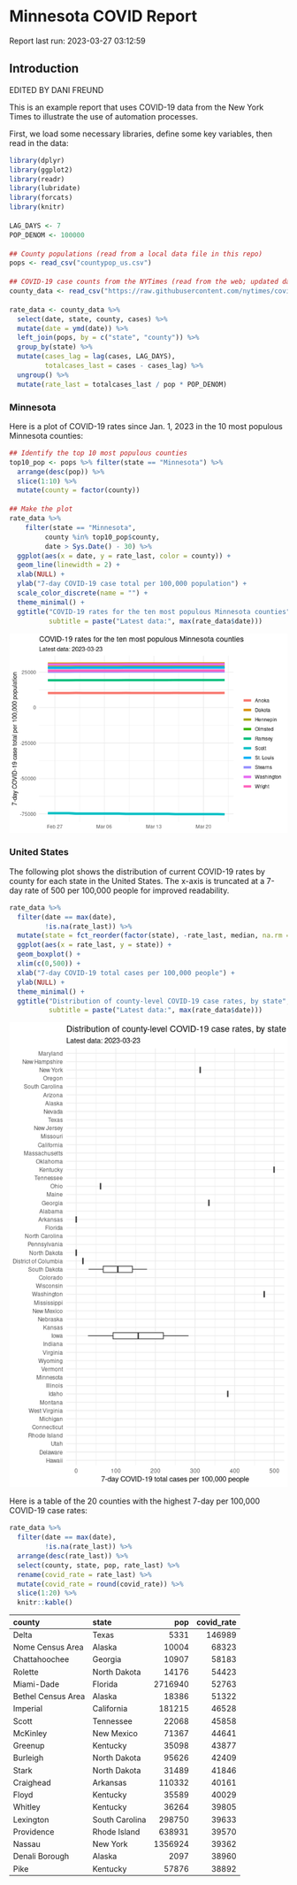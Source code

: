 Minnesota COVID Report
================

Report last run: 2023-03-27 03:12:59

## Introduction

EDITED BY DANI FREUND

This is an example report that uses COVID-19 data from the New York
Times to illustrate the use of automation processes.

First, we load some necessary libraries, define some key variables, then
read in the data:

``` r
library(dplyr)
library(ggplot2)
library(readr)
library(lubridate)
library(forcats)
library(knitr)

LAG_DAYS <- 7
POP_DENOM <- 100000

## County populations (read from a local data file in this repo)
pops <- read_csv("countypop_us.csv")

## COVID-19 case counts from the NYTimes (read from the web; updated daily)
county_data <- read_csv("https://raw.githubusercontent.com/nytimes/covid-19-data/master/us-counties-2023.csv")

rate_data <- county_data %>%
  select(date, state, county, cases) %>%
  mutate(date = ymd(date)) %>%
  left_join(pops, by = c("state", "county")) %>%
  group_by(state) %>%
  mutate(cases_lag = lag(cases, LAG_DAYS),
         totalcases_last = cases - cases_lag) %>%
  ungroup() %>%
  mutate(rate_last = totalcases_last / pop * POP_DENOM)
```

### Minnesota

Here is a plot of COVID-19 rates since Jan. 1, 2023 in the 10 most
populous Minnesota counties:

``` r
## Identify the top 10 most populous counties
top10_pop <- pops %>% filter(state == "Minnesota") %>%
  arrange(desc(pop)) %>%
  slice(1:10) %>%
  mutate(county = factor(county))

## Make the plot
rate_data %>%
    filter(state == "Minnesota", 
         county %in% top10_pop$county,
         date > Sys.Date() - 30) %>%
  ggplot(aes(x = date, y = rate_last, color = county)) +
  geom_line(linewidth = 2) +
  xlab(NULL) +
  ylab("7-day COVID-19 case total per 100,000 population") +
  scale_color_discrete(name = "") +
  theme_minimal() +
  ggtitle("COVID-19 rates for the ten most populous Minnesota counties", 
          subtitle = paste("Latest data:", max(rate_data$date)))
```

![](README_files/figure-commonmark/unnamed-chunk-2-1.png)

### United States

The following plot shows the distribution of current COVID-19 rates by
county for each state in the United States. The x-axis is truncated at a
7-day rate of 500 per 100,000 people for improved readability.

``` r
rate_data %>%
  filter(date == max(date),
         !is.na(rate_last)) %>%
  mutate(state = fct_reorder(factor(state), -rate_last, median, na.rm = TRUE)) %>%
  ggplot(aes(x = rate_last, y = state)) +
  geom_boxplot() +
  xlim(c(0,500)) +
  xlab("7-day COVID-19 total cases per 100,000 people") +
  ylab(NULL) +
  theme_minimal() +
  ggtitle("Distribution of county-level COVID-19 case rates, by state",
          subtitle = paste("Latest data:", max(rate_data$date)))
```

![](README_files/figure-commonmark/unnamed-chunk-3-1.png)

Here is a table of the 20 counties with the highest 7-day per 100,000
COVID-19 case rates:

``` r
rate_data %>%
  filter(date == max(date),
         !is.na(rate_last)) %>%
  arrange(desc(rate_last)) %>%
  select(county, state, pop, rate_last) %>%
  rename(covid_rate = rate_last) %>%
  mutate(covid_rate = round(covid_rate)) %>%
  slice(1:20) %>%
  knitr::kable()
```

| county             | state          |     pop | covid_rate |
|:-------------------|:---------------|--------:|-----------:|
| Delta              | Texas          |    5331 |     146989 |
| Nome Census Area   | Alaska         |   10004 |      68323 |
| Chattahoochee      | Georgia        |   10907 |      58183 |
| Rolette            | North Dakota   |   14176 |      54423 |
| Miami-Dade         | Florida        | 2716940 |      52763 |
| Bethel Census Area | Alaska         |   18386 |      51322 |
| Imperial           | California     |  181215 |      46528 |
| Scott              | Tennessee      |   22068 |      45858 |
| McKinley           | New Mexico     |   71367 |      44641 |
| Greenup            | Kentucky       |   35098 |      43877 |
| Burleigh           | North Dakota   |   95626 |      42409 |
| Stark              | North Dakota   |   31489 |      41846 |
| Craighead          | Arkansas       |  110332 |      40161 |
| Floyd              | Kentucky       |   35589 |      40029 |
| Whitley            | Kentucky       |   36264 |      39805 |
| Lexington          | South Carolina |  298750 |      39633 |
| Providence         | Rhode Island   |  638931 |      39570 |
| Nassau             | New York       | 1356924 |      39362 |
| Denali Borough     | Alaska         |    2097 |      38960 |
| Pike               | Kentucky       |   57876 |      38892 |
